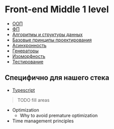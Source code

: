 # Front-end Middle 1 level

- [ООП](./oop.md)
- [ФП](./fp.md)
- [Алгоритмы и структуры данных](./algorithmsAndDataStructures.md)
- [Базовые принципы проектирования](./design.md)
- [Асинхронность](./async.md)
- [Генераторы](./generators.md)
- [Изоморфность](./isomorphism.md)
- [Тестирование](./testing.md)

## Специфично для нашего стека
- [Typescript](./typescript.md)

> TODO fill areas
- Optimization
    - Why to avoid premature optimization
- Time management principles

